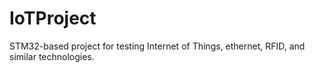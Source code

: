 # IoTProject
STM32-based project for testing Internet of Things, ethernet, RFID, and similar technologies.
